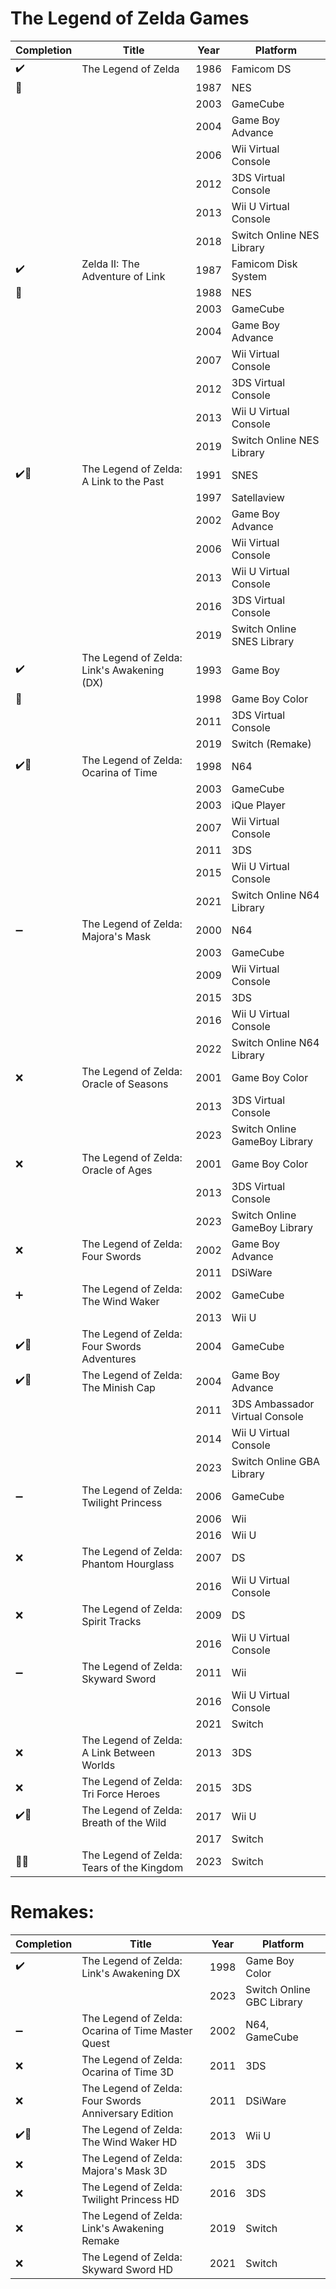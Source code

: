 # The Legend of Zelda Games

Completion  | Title														| Year | Platform
----------- | --------------------------------------------------------- | ---- | --------
✔️			| The Legend of Zelda                     		    		| 1986 | Famicom DS
‎🔶			| ‎															| 1987 | NES
‎			| ‎															| 2003 | GameCube
‎			| ‎			  												| 2004 | Game Boy Advance
‎			| ‎															| 2006 | Wii Virtual Console
‎			| ‎			  												| 2012 | 3DS Virtual Console
‎			| ‎				 											| 2013 | Wii U Virtual Console
‎			| ‎				 											| 2018 | Switch Online NES Library
✔️			| Zelda II: The Adventure of Link           		  		| 1987 | Famicom Disk System   
‎🔶			| ‎															| 1988 | NES
‎			| ‎															| 2003 | GameCube
‎			| ‎			  												| 2004 | Game Boy Advance
‎			| ‎															| 2007 | Wii Virtual Console
‎			| ‎			  												| 2012 | 3DS Virtual Console
‎			| ‎				 											| 2013 | Wii U Virtual Console
‎			| ‎				 											| 2019 | Switch Online NES Library
✔️🔶		| The Legend of Zelda: A Link to the Past   				| 1991 | SNES
‎			| ‎															| 1997 | Satellaview
‎			| ‎															| 2002 | Game Boy Advance
‎			| ‎			  												| 2006 | Wii Virtual Console
‎			| ‎															| 2013 | Wii U Virtual Console
‎			| ‎			  												| 2016 | 3DS Virtual Console
‎			| ‎				 											| 2019 | Switch Online SNES Library
✔️			| The Legend of Zelda: Link's Awakening (DX)     			| 1993 | Game Boy
‎🔶			| ‎															| 1998 | Game Boy Color
‎			| ‎															| 2011 | 3DS Virtual Console
‎			| ‎			  												| 2019 | Switch (Remake)
✔️🔶		| The Legend of Zelda: Ocarina of Time       				| 1998 | N64
‎			| ‎															| 2003 | GameCube
‎			| ‎															| 2003 | iQue Player
‎			| ‎			  												| 2007 | Wii Virtual Console
‎			| ‎															| 2011 | 3DS
‎			| ‎			  												| 2015 | Wii U Virtual Console
‎			| ‎				 											| 2021 | Switch Online N64 Library
➖			| The Legend of Zelda: Majora's Mask        				| 2000 | N64
‎			| ‎															| 2003 | GameCube
‎			| ‎															| 2009 | Wii Virtual Console
‎			| ‎			  												| 2015 | 3DS
‎			| ‎															| 2016 | Wii U Virtual Console
‎			| ‎			  												| 2022 | Switch Online N64 Library
❌			| The Legend of Zelda: Oracle of Seasons					| 2001 | Game Boy Color
‎			| ‎															| 2013 | 3DS Virtual Console
‎			| ‎			  												| 2023 | Switch Online GameBoy Library
❌			| The Legend of Zelda: Oracle of Ages						| 2001 | Game Boy Color
‎			| ‎															| 2013 | 3DS Virtual Console
‎			| ‎			  												| 2023 | Switch Online GameBoy Library
❌			| The Legend of Zelda: Four Swords							| 2002 | Game Boy Advance
‎			| ‎			  												| 2011 | DSiWare
➕			| The Legend of Zelda: The Wind Waker						| 2002 | GameCube
‎			| ‎			  												| 2013 | Wii U
✔️🔶		| The Legend of Zelda: Four Swords Adventures				| 2004 | GameCube
✔️🔶		| The Legend of Zelda: The Minish Cap						| 2004 | Game Boy Advance
‎			| ‎			  												| 2011 | 3DS Ambassador Virtual Console
‎			| ‎							  								| 2014 | Wii U Virtual Console
‎			| ‎								  							| 2023 | Switch Online GBA Library
➖			| The Legend of Zelda: Twilight Princess					| 2006 | GameCube
‎			| ‎							  								| 2006 | Wii
‎			| ‎								  							| 2016 | Wii U
❌			| The Legend of Zelda: Phantom Hourglass					| 2007 | DS
‎			| ‎								  							| 2016 | Wii U Virtual Console
❌			| The Legend of Zelda: Spirit Tracks						| 2009 | DS
‎			| ‎								  							| 2016 | Wii U Virtual Console
➖			| The Legend of Zelda: Skyward Sword						| 2011 | Wii
‎			| ‎								  							| 2016 | Wii U Virtual Console
‎			| ‎															| 2021 | Switch
❌			| The Legend of Zelda: A Link Between Worlds				| 2013 | 3DS
❌			| The Legend of Zelda: Tri Force Heroes						| 2015 | 3DS
✔️🔶		| The Legend of Zelda: Breath of the Wild					| 2017 | Wii U
‎			| ‎															| 2017 | Switch
🔵🔶		| The Legend of Zelda: Tears of the Kingdom					| 2023 | Switch


# Remakes:

Completion  | Title														| Year | Platform
----------- | --------------------------------------------------------- | ---- | --------
✔️			| The Legend of Zelda: Link's Awakening DX					| 1998 | Game Boy Color 
‎			| ‎															| 2023 | Switch Online GBC Library
➖			| The Legend of Zelda: Ocarina of Time Master Quest			| 2002 | N64, GameCube
❌			| The Legend of Zelda: Ocarina of Time 3D					| 2011 | 3DS
❌			| The Legend of Zelda: Four Swords Anniversary Edition		| 2011 | DSiWare
✔️🔶		| The Legend of Zelda: The Wind Waker HD					| 2013 | Wii U
❌			| The Legend of Zelda: Majora's Mask 3D						| 2015 | 3DS
❌			| The Legend of Zelda: Twilight Princess HD					| 2016 | 3DS
❌	| The Legend of Zelda: Link's Awakening Remake				| 2019 | Switch
❌	| The Legend of Zelda: Skyward Sword HD						| 2021 | Switch
